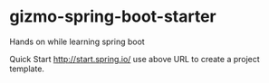 # gizmo-spring-boot-starter
Hands on while learning spring boot 

Quick Start 
http://start.spring.io/
use above URL to create a project template.